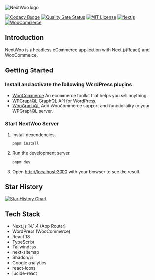 ![NextWoo logo](https://raw.githubusercontent.com/Levix0501/next-woo/master/public/next-woo.png "this is NextWoo logo")  

[![Codacy Badge](https://app.codacy.com/project/badge/Grade/292fbeb23ebf49848a4ac843b590fd54)](https://app.codacy.com/gh/Levix0501/next-woo/dashboard?utm_source=gh&utm_medium=referral&utm_content=&utm_campaign=Badge_grade)
[![Quality Gate Status](https://sonarcloud.io/api/project_badges/measure?project=Levix0501_next-woo&metric=alert_status)](https://sonarcloud.io/summary/new_code?id=Levix0501_next-woo)
[![MIT License](https://img.shields.io/badge/license-MIT-blue)](https://opensource.org/licenses/MIT)
[![Nextjs](https://img.shields.io/badge/Nextjs-v14-black)](https://nextjs.org)
[![WooCommerce](https://img.shields.io/badge/WordPress-WooCommerce-purple)](https://wordpress.org/plugins/woocommerce)


## Introduction

NextWoo is a headless eCommerce application with Next.js(React) and WooCommerce.

## Getting Started

### Install and activate the following WordPress plugins
- [WooCommerce](https://wordpress.org/plugins/woocommerce) An ecommerce toolkit that helps you sell anything.
- [WPGraphQL](https://wordpress.org/plugins/wp-graphql) GraphQL API for WordPress.
- [WooGraphQL](https://github.com/wp-graphql/wp-graphql-woocommerce) Add WooCommerce support and functionality to your WPGraphQL server.

### Start NextWoo Server

1. Install dependencies.
   ```bash
   pnpm install
   ```
2. Run the development server.
   ```bash
   pnpm dev
   ```
3. Open [http://localhost:3000](http://localhost:3000) with your browser to see the result.

## Star History

[![Star History Chart](https://api.star-history.com/svg?repos=Levix0501/next-woo&type=Date)](https://star-history.com/#Levix0501/next-woo&Date)

## Tech Stack
- Next.js 14.1.4 (App Router)
- WordPress (WooCommerce)
- React 18
- TypeScript
- Tailwindcss
- next-sitemap
- Shadcn/ui
- Google analytics
- react-icons
- lucide-react
